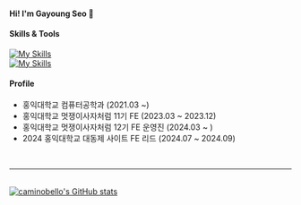 #### Hi! I'm Gayoung Seo 👋

<!-- I'm currently studying Web frontend, backend, and ML. -->



#### Skills & Tools

[![My Skills](https://skillicons.dev/icons?i=git,html,css,react,js,ts,nextjs,tailwind,styledcomponents,github,vscode,notion)](https://skillicons.dev)
<br />
[![My Skills](https://skillicons.dev/icons?i=py)](https://skillicons.dev)


#### Profile
- 홍익대학교 컴퓨터공학과 (2021.03 ~)
- 홍익대학교 멋쟁이사자처럼 11기 FE (2023.03 ~ 2023.12)
- 홍익대학교 멋쟁이사자처럼 12기 FE 운영진 (2024.03 ~ )
- 2024 홍익대학교 대동제 사이트 FE 리드 (2024.07 ~ 2024.09)


<br><hr><br>
 [![caminobello's GitHub stats](https://github-readme-stats.vercel.app/api?username=caminobelllo&include_all_commits=false&theme=dracula&hide_border=true&count_private=true)](https://github.com/caminobelllo/caminobelllo.git) 
<!-- <img src="https://github-readme-stats.vercel.app/api/top-langs/?username=caminobelllo&layout=compact"><br><br> -->
